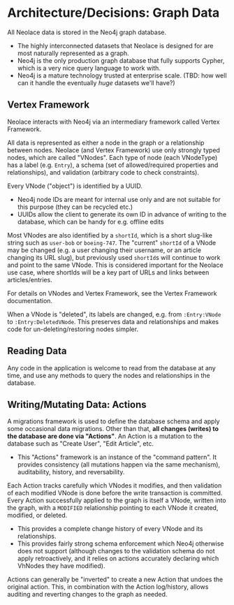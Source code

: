 # Architecture/Decisions: Graph Data

All Neolace data is stored in the Neo4j graph database.

* The highly interconnected datasets that Neolace is designed for are most naturally represented as a graph.
* Neo4j is the only production graph database that fully supports Cypher, which is a very nice query language to work with.
* Neo4j is a mature technology trusted at enterprise scale. (TBD: how well can it handle the eventually _huge_ datasets we'll have?)

## Vertex Framework

Neolace interacts with Neo4j via an intermediary framework called Vertex Framework.

All data is represented as either a node in the graph or a relationship between nodes. Neolace (and Vertex Framework) use only strongly typed nodes, which are called "VNodes". Each type of node (each VNodeType) has a label (e.g. `Entry`), a schema (set of allowed/required properties and relationships), and validation (arbitrary code to check constraints).

Every VNode ("object") is identified by a UUID.

* Neo4j node IDs are meant for internal use only and are not suitable for this purpose (they can be recycled etc.)
* UUIDs allow the client to generate its own ID in advance of writing to the database, which can be handy for e.g. offline edits

Most VNodes are also identified by a `shortId`, which is a short slug-like string such as `user-bob` or `boeing-747`. The "current" `shortId` of a VNode may be changed (e.g. a user changing their username, or an article changing its URL slug), but previously used `shortId`s will continue to work and point to the same VNode. This is considered important for the Neolace use case, where shortIds will be a key part of URLs and links between articles/entries.

For details on VNodes and Vertex Framework, see the Vertex Framework documentation.

When a VNode is "deleted", its labels are changed, e.g. from `:Entry:VNode` to `:Entry:DeletedVNode`. This preserves data and relationships and makes code for un-deleting/restoring nodes simpler.

## Reading Data

Any code in the application is welcome to read from the database at any time, and use any methods to query the nodes and relationships in the database.

## Writing/Mutating Data: Actions

A migrations framework is used to define the database schema and apply some occasional data migrations. Other than that, **all changes (writes) to the database are done via "Actions"**. An Action is a mutation to the database such as "Create User", "Edit Article", etc.

* This "Actions" framework is an instance of the "command pattern". It provides consistency (all mutations happen via the same mechanism), auditability, history, and reversability.

Each Action tracks carefully which VNodes it modifies, and then validation of each modified VNode is done before the write transaction is committed. Every Action successfully applied to the graph is itself a VNode, written into the graph, with a `MODIFIED` relationship pointing to each VNode it created, modified, or deleted.

* This provides a complete change history of every VNode and its relationships.
* This provides fairly strong schema enforcement which Neo4j otherwise does not support (although changes to the validation schema do not apply retroactively, and it relies on actions accurately declaring which VhNodes they have modified).

Actions can generally be "inverted" to create a new Action that undoes the original action. This, in combination with the Action log/history, allows auditing and reverting changes to the graph as needed.
